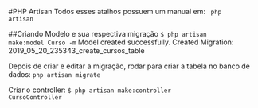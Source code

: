 #PHP Artisan
Todos esses atalhos possuem um manual em:
<code> php artisan</code>

##Criando Modelo e sua respectiva migração
<code>$ php artisan make:model Curso -m</code>
Model created successfully.
Created Migration: 2019_05_20_235343_create_cursos_table

Depois de criar e editar a migração, rodar para criar a tabela no banco de dados:
<code>php artisan migrate</code>

Criar o controller:
<code>$ php artisan make:controller CursoController</code>

<code></code>
<code></code>
<code></code>
<code></code>
<code></code>
<code></code>
<code></code>
<code></code>
<code></code>
<code></code>
<code></code>